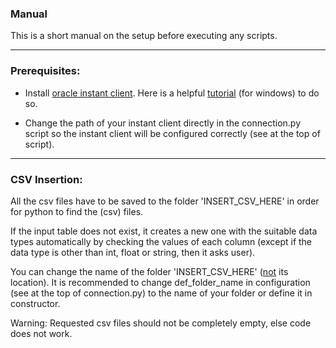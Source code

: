 ### Manual
This is a short manual on the setup before executing any scripts.

---

### Prerequisites:

- Install [oracle instant client](https://www.oracle.com/database/technologies/instant-client/downloads.html). Here is a helpful [tutorial](https://www.youtube.com/watch?v=v0TkfVFGO5c) (for windows) to do so.

- Change the path of your instant client directly in the connection.py script so the instant client will be configured correctly (see at the top of script).

---

### CSV Insertion:

All the csv files have to be saved to the folder 'INSERT_CSV_HERE' in order for python to find the (csv) files.

If the input table does not exist, it creates a new one with the suitable data types automatically by checking the values of each column (except if the data type is other than int, float or string, then it asks user).

You can change the name of the folder 'INSERT_CSV_HERE' (<ins>not</ins> its location). It is recommended to change def_folder_name in configuration (see at the top of connection.py) to the name of your folder or define it in constructor.

Warning: Requested csv files should not be completely empty, else code does not work.
